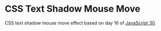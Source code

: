 # CSS Text Shadow Mouse Move
CSS text shadow mouse move effect based on day 16 of [JavaScript 30](https://javascript30.com/).